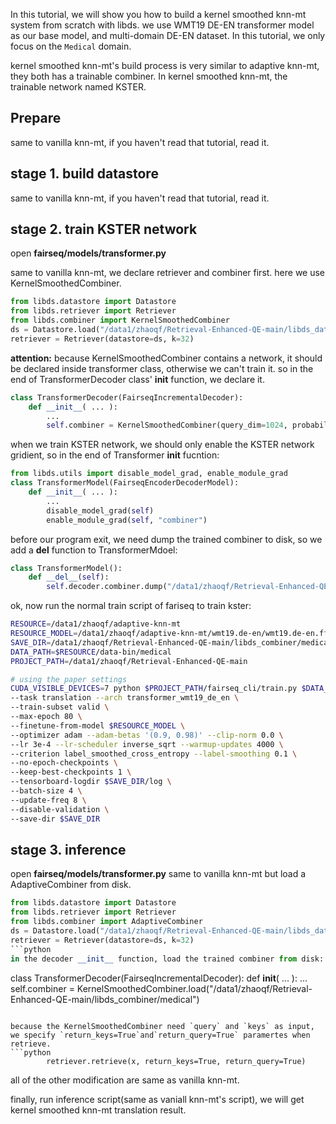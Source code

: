In this tutorial, we will show you how to build a kernel smoothed knn-mt system from scratch with libds. we use WMT19 DE-EN transformer model as our base model, and multi-domain DE-EN dataset. In this tutorial, we only focus on the `Medical` domain.

kernel smoothed knn-mt's build process is very similar to adaptive knn-mt, they both has a trainable combiner. In kernel smoothed knn-mt, the trainable network named KSTER.


## Prepare
same to vanilla knn-mt, if you haven't read that tutorial, read it.


## stage 1. build datastore
same to vanilla knn-mt, if you haven't read that tutorial, read it.


## stage 2. train KSTER network
open **fairseq/models/transformer.py**

same to vanilla knn-mt, we declare retriever and combiner first. here we use KernelSmoothedCombiner.
```python
from libds.datastore import Datastore
from libds.retriever import Retriever
from libds.combiner import KernelSmoothedCombiner
ds = Datastore.load("/data1/zhaoqf/Retrieval-Enhanced-QE-main/libds_datastore/medical")
retriever = Retriever(datastore=ds, k=32)
```

**attention:** because KernelSmoothedCombiner contains a network, it should be declared inside transformer class, otherwise we can't train it.
so in the end of TransformerDecoder class' __init__ function, we declare it.
```python
class TransformerDecoder(FairseqIncrementalDecoder):
    def __init__( ... ):
        ...
        self.combiner = KernelSmoothedCombiner(query_dim=1024, probability_dim=42024)
```

when we train KSTER network, we should only enable the KSTER network gridient, so in the end of Transformer __init__ fucntion:
```python
from libds.utils import disable_model_grad, enable_module_grad
class TransformerModel(FairseqEncoderDecoderModel):
    def __init__( ... ):
        ...
        disable_model_grad(self)
        enable_module_grad(self, "combiner")
```

before our program exit, we need dump the trained combiner to disk, so we add a __del__ function to TransformerMdoel:
```python
class TransformerModel():
    def __del__(self):
        self.decoder.combiner.dump("/data1/zhaoqf/Retrieval-Enhanced-QE-main/libds_combiner/medical")
```

ok, now run the normal train script of fariseq to train kster:
```bash
RESOURCE=/data1/zhaoqf/adaptive-knn-mt
RESOURCE_MODEL=/data1/zhaoqf/adaptive-knn-mt/wmt19.de-en/wmt19.de-en.ffn8192.pt
SAVE_DIR=/data1/zhaoqf/Retrieval-Enhanced-QE-main/libds_combiner/medical
DATA_PATH=$RESOURCE/data-bin/medical
PROJECT_PATH=/data1/zhaoqf/Retrieval-Enhanced-QE-main

# using the paper settings 
CUDA_VISIBLE_DEVICES=7 python $PROJECT_PATH/fairseq_cli/train.py $DATA_PATH \
--task translation --arch transformer_wmt19_de_en \
--train-subset valid \
--max-epoch 80 \
--finetune-from-model $RESOURCE_MODEL \
--optimizer adam --adam-betas '(0.9, 0.98)' --clip-norm 0.0 \
--lr 3e-4 --lr-scheduler inverse_sqrt --warmup-updates 4000 \
--criterion label_smoothed_cross_entropy --label-smoothing 0.1 \
--no-epoch-checkpoints \
--keep-best-checkpoints 1 \
--tensorboard-logdir $SAVE_DIR/log \
--batch-size 4 \
--update-freq 8 \
--disable-validation \
--save-dir $SAVE_DIR
```

## stage 3. inference
open **fairseq/models/transformer.py**
same to vanilla knn-mt but load a AdaptiveCombiner from disk.
```python
from libds.datastore import Datastore
from libds.retriever import Retriever
from libds.combiner import AdaptiveCombiner
ds = Datastore.load("/data1/zhaoqf/Retrieval-Enhanced-QE-main/libds_datastore/medical")
retriever = Retriever(datastore=ds, k=32)
```python
in the decoder __init__ function, load the trained combiner from disk:
```
class TransformerDecoder(FairseqIncrementalDecoder):
    def __init__( ... ):
        ...
        self.combiner = KernelSmoothedCombiner.load("/data1/zhaoqf/Retrieval-Enhanced-QE-main/libds_combiner/medical")
```

because the KernelSmoothedCombiner need `query` and `keys` as input, we specify `return_keys=True`and`return_query=True` paramertes when retrieve.
```python
        retriever.retrieve(x, return_keys=True, return_query=True)
```

all of the other modification are same as vanilla knn-mt.

finally, run inference script(same as vaniall knn-mt's script), we will get kernel smoothed knn-mt translation result.


